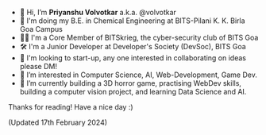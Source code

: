- 👋 Hi, I’m **Priyanshu Volvotkar** a.k.a. @volvotkar
- 🍪 I'm doing my B.E. in Chemical Engineering at BITS-Pilani K. K. Birla Goa Campus
- 👨‍💻 I'm a Core Member of BITSkrieg, the cyber-security club of BITS Goa 
- 🛠 I'm a Junior Developer at Developer's Society (DevSoc), BITS Goa
- 🚀 I'm looking to start-up, any one interested in collaborating on ideas please DM!
- 👀 I’m interested in Computer Science, AI, Web-Development, Game Dev.
- 🌱 I’m currently building a 3D horror game, practising WebDev skills, building a computer vision project, and learning Data Science and AI. 

Thanks for reading!
Have a nice day :)

(Updated 17th February 2024)
